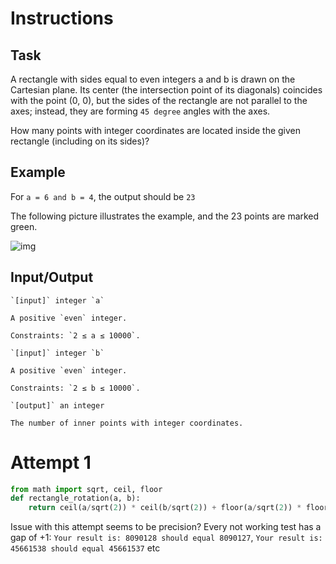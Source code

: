 # Instructions
## Task

A rectangle with sides equal to even integers a and b is drawn on the Cartesian plane. Its center (the intersection point of its diagonals) coincides with the point (0, 0), but the sides of the rectangle are not parallel to the axes; instead, they are forming `45 degree` angles with the axes.

How many points with integer coordinates are located inside the given rectangle (including on its sides)?
## Example

For `a = 6 and b = 4`, the output should be `23`

The following picture illustrates the example, and the 23 points are marked green.

![img](https://github.com/serafss2/codewars_python/blob/master/rectangle_rotation/img1.png)

## Input/Output

    `[input]` integer `a`

    A positive `even` integer.

    Constraints: `2 ≤ a ≤ 10000`.

    `[input]` integer `b`

    A positive `even` integer.

    Constraints: `2 ≤ b ≤ 10000`.

    `[output]` an integer

    The number of inner points with integer coordinates.

# Attempt 1

```python
from math import sqrt, ceil, floor
def rectangle_rotation(a, b):
    return ceil(a/sqrt(2)) * ceil(b/sqrt(2)) + floor(a/sqrt(2)) * floor(b/sqrt(2))
```

Issue with this attempt seems to be precision? Every not working test has a gap of +1: `Your result is: 8090128 should equal 8090127`, `Your result is: 45661538 should equal 45661537` etc
